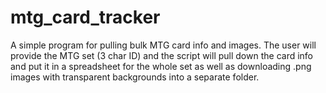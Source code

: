 # mtg_card_tracker
A simple program for pulling bulk MTG card info and images.
The user will provide the MTG set (3 char ID) and the script
will pull down the card info and put it in a spreadsheet for
the whole set as well as downloading .png images with transparent
backgrounds into a separate folder.

